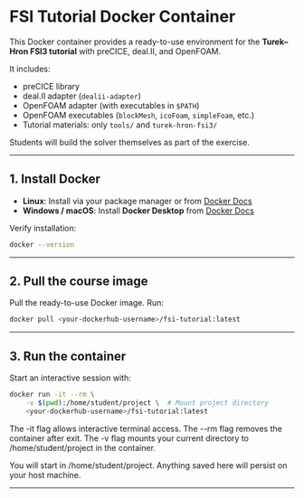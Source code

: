 # FSI Tutorial Docker Container

This Docker container provides a ready-to-use environment for the **Turek–Hron FSI3 tutorial** with preCICE, deal.II, and OpenFOAM.  

It includes:  
- preCICE library  
- deal.II adapter (`dealii-adapter`)  
- OpenFOAM adapter (with executables in `$PATH`)  
- OpenFOAM executables (`blockMesh`, `icoFoam`, `simpleFoam`, etc.)  
- Tutorial materials: only `tools/` and `turek-hron-fsi3/`  

Students will build the solver themselves as part of the exercise.

---

## 1. Install Docker

- **Linux**: Install via your package manager or from [Docker Docs](https://docs.docker.com/get-docker/)  
- **Windows / macOS**: Install **Docker Desktop** from [Docker Docs](https://docs.docker.com/desktop/)  

Verify installation:

```bash
docker --version
```

---

## 2. Pull the course image

Pull the ready-to-use Docker image. Run:

```bash
docker pull <your-dockerhub-username>/fsi-tutorial:latest
```
---

## 3. Run the container

Start an interactive session with:

```bash
docker run -it --rm \
    -v $(pwd):/home/student/project \  # Mount project directory
    <your-dockerhub-username>/fsi-tutorial:latest
```

The -it flag allows interactive terminal access. The --rm flag removes the container after exit. The
-v flag mounts your current directory to /home/student/project in the container.

You will start in /home/student/project. Anything saved here will persist on your host machine.

---

